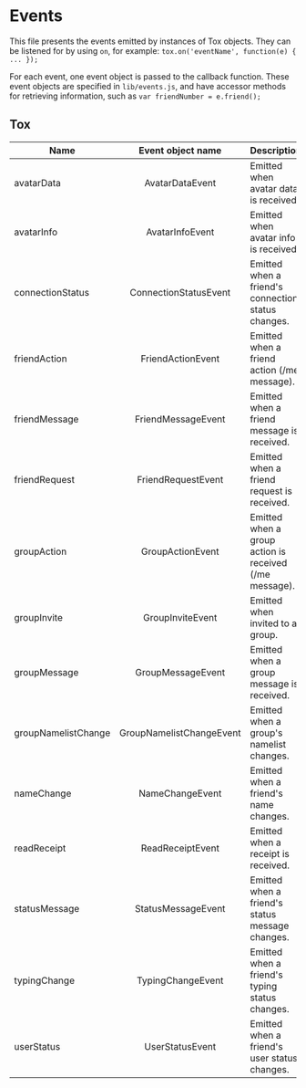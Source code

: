 Events
======

This file presents the events emitted by instances of Tox objects. They can be
listened for by using `on`, for example: `tox.on('eventName', function(e) { ... });`

For each event, one event object is passed to the callback function. These event
objects are specified in `lib/events.js`, and have accessor methods for retrieving
information, such as `var friendNumber = e.friend();`

Tox
---

Name                | Event object name        | Description
------------------- | :----------------------: | ------------------------------------------------------
avatarData          | AvatarDataEvent          | Emitted when avatar data is received.
avatarInfo          | AvatarInfoEvent          | Emitted when avatar info is received.
connectionStatus    | ConnectionStatusEvent    | Emitted when a friend's connection status changes.
friendAction        | FriendActionEvent        | Emitted when a friend action (/me message).
friendMessage       | FriendMessageEvent       | Emitted when a friend message is received.
friendRequest       | FriendRequestEvent       | Emitted when a friend request is received.
groupAction         | GroupActionEvent         | Emitted when a group action is received (/me message).
groupInvite         | GroupInviteEvent         | Emitted when invited to a group.
groupMessage        | GroupMessageEvent        | Emitted when a group message is received.
groupNamelistChange | GroupNamelistChangeEvent | Emitted when a group's namelist changes.
nameChange          | NameChangeEvent          | Emitted when a friend's name changes.
readReceipt         | ReadReceiptEvent         | Emitted when a receipt is received.
statusMessage       | StatusMessageEvent       | Emitted when a friend's status message changes.
typingChange        | TypingChangeEvent        | Emitted when a friend's typing status changes.
userStatus          | UserStatusEvent          | Emitted when a friend's user status changes.

